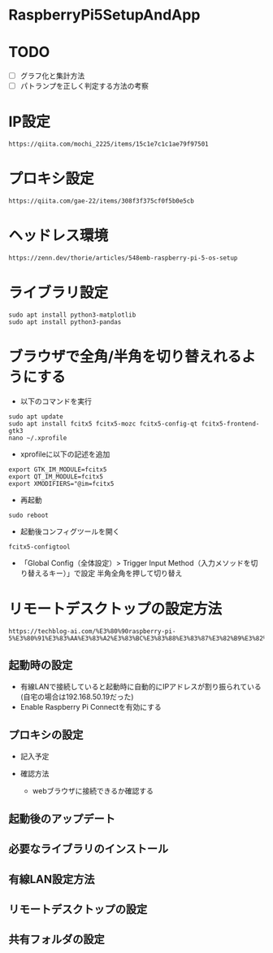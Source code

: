 # RaspberryPi5SetupAndApp

# TODO

* [ ] グラフ化と集計方法
* [ ] パトランプを正しく判定する方法の考察

# IP設定

```
https://qiita.com/mochi_2225/items/15c1e7c1c1ae79f97501
```

# プロキシ設定

```
https://qiita.com/gae-22/items/308f3f375cf0f5b0e5cb
```

# ヘッドレス環境

```
https://zenn.dev/thorie/articles/548emb-raspberry-pi-5-os-setup
```

# ライブラリ設定

```
sudo apt install python3-matplotlib
sudo apt install python3-pandas
```

# ブラウザで全角/半角を切り替えれるようにする

* 以下のコマンドを実行
```
sudo apt update
sudo apt install fcitx5 fcitx5-mozc fcitx5-config-qt fcitx5-frontend-gtk3
nano ~/.xprofile
```

* xprofileに以下の記述を追加
```
export GTK_IM_MODULE=fcitx5
export QT_IM_MODULE=fcitx5
export XMODIFIERS="@im=fcitx5
```

* 再起動
```
sudo reboot
```

* 起動後コンフィグツールを開く
```
fcitx5-configtool
```

* 「Global Config（全体設定）> Trigger Input Method（入力メソッドを切り替えるキー）」で設定
半角全角を押して切り替え


# リモートデスクトップの設定方法

```
https://techblog-ai.com/%E3%80%90raspberry-pi-5%E3%80%91%E3%83%AA%E3%83%A2%E3%83%BC%E3%83%88%E3%83%87%E3%82%B9%E3%82%AF%E3%83%88%E3%83%83%E3%83%97%E6%8E%A5%E7%B6%9A%E6%96%B9%E6%B3%95realvnc/
```


## 起動時の設定

* 有線LANで接続していると起動時に自動的にIPアドレスが割り振られている(自宅の場合は192.168.50.19だった)
* Enable Raspberry Pi Connectを有効にする

## プロキシの設定

* 記入予定

* 確認方法
  * webブラウザに接続できるか確認する

## 起動後のアップデート

## 必要なライブラリのインストール

## 有線LAN設定方法

## リモートデスクトップの設定

## 共有フォルダの設定
